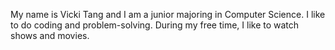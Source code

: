 My name is Vicki Tang and I am a junior majoring in Computer Science. I like to do coding and problem-solving. 
During my free time, I like to watch shows and movies.
